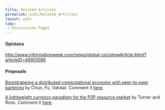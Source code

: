 ```yaml
---
title: Related Articles
permalink: wiki/Related_Articles/
layout: wiki
tags:
 - Discussions Pages
---
```


#### Opinions

<http://www.informationweek.com/news/global-cio/showArticle.jhtml?articleID=49901099>

#### Proposals

[ Bootstrapping a distributed computational economy with peer-to-peer
bartering](http://citeseerx.ist.psu.edu/viewdoc/download?doi=10.1.1.58.1469&rep=rep1&type=pdf "wikilink")
by Chun, Fu, Vahdat. Comment it [here](/wiki/ChunFuVahdat "wikilink").

[ A lightweight currency paradigm for the P2P resource
market](http://csci.csusb.edu/turner/pubs/CurrencyPaperFeb.pdf "wikilink")
by Turner and Ross. Comment it [here](/wiki/TurnerRoss "wikilink").
